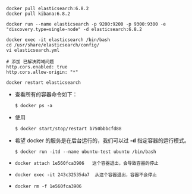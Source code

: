 ```
docker pull elasticsearch:6.8.2
docker pull kibana:6.8.2

docker run --name elasticsearch -p 9200:9200 -p 9300:9300 -e "discovery.type=single-node" -d elasticsearch:6.8.2

docker exec -it elasticsearch /bin/bash
cd /usr/share/elasticsearch/config/
vi elasticsearch.yml

# 添加 已解决跨域问题
http.cors.enabled: true
http.cors.allow-origin: "*"

docker restart elasticsearch
```

- 查看所有的容器命令如下：

  ```
  $ docker ps -a
  ```

- 使用 

  ```
  $ docker start/stop/restart b750bbbcfd88 
  ```

- 希望 docker 的服务是在后台运行的，我们可以过 **-d** 指定容器的运行模式。

  ```
  $ docker run -itd --name ubuntu-test ubuntu /bin/bash
  ```

- ```
  docker attach 1e560fca3906   这个容器退出，会导致容器的停止
  ```

- ```
  docker exec -it 243c32535da7  从这个容器退出，容器不会停止
  ```

- ```
  docker rm -f 1e560fca3906
  ```

